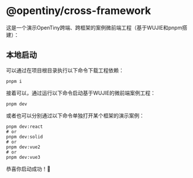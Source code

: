 # @opentiny/cross-framework

这是一个演示OpenTiny跨端、跨框架的案例微前端工程（基于WUJIE和pnpm搭建）：


## 本地启动

可以通过在项目根目录执行以下命令下载工程依赖：

```shell
pnpm i
```

接着可以，通过运行以下命令启动基于WUJIE的微前端案例工程：

```shell
pnpm dev
```

或者也可以分别通过以下命令单独打开某个框架的演示案例：

```shell
pnpm dev:react
# or
pnpm dev:solid
# or
pnpm dev:vue2
# or
pnpm dev:vue3
```

恭喜你启动成功！🎉
